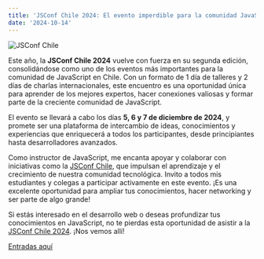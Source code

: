 ```yaml
---
title: 'JSConf Chile 2024: El evento imperdible para la comunidad JavaScript en Chile'
date: '2024-10-14'
---
```


![JSConf Chile](https://res.cloudinary.com/dh6ipg8bj/image/upload/v1728957435/la_JSConf_Chile_vuelve_con_todo_en_su_2da_edici%C3%B3n_uftedl.png)

Este año, la **JSConf Chile 2024** vuelve con fuerza en su segunda edición, consolidándose como uno de los eventos más importantes para la comunidad de JavaScript en Chile. Con un formato de 1 día de talleres y 2 días de charlas internacionales, este encuentro es una oportunidad única para aprender de los mejores expertos, hacer conexiones valiosas y formar parte de la creciente comunidad de JavaScript.

El evento se llevará a cabo los días **5, 6 y 7 de diciembre de 2024**, y promete ser una plataforma de intercambio de ideas, conocimientos y experiencias que enriquecerá a todos los participantes, desde principiantes hasta desarrolladores avanzados.

Como instructor de JavaScript, me encanta apoyar y colaborar con iniciativas como la [JSConf Chile](https://jsconf.cl/), que impulsan el aprendizaje y el crecimiento de nuestra comunidad tecnológica. Invito a todos mis estudiantes y colegas a participar activamente en este evento. ¡Es una excelente oportunidad para ampliar tus conocimientos, hacer networking y ser parte de algo grande!

Si estás interesado en el desarrollo web o deseas profundizar tus conocimientos en JavaScript, no te pierdas esta oportunidad de asistir a la [JSConf Chile 2024](https://jsconf.cl/). ¡Nos vemos allí!

[Entradas aquí](https://jsconf.cl/)